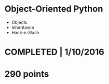 # Object-Oriented Python
- Objects
- Inheritance
- Hack-n-Slash 

# COMPLETED | 1/10/2016
# 290 points
